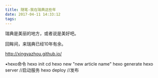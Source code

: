 ```yaml
---
title: 随笔-我在瑞典这些年
date: 2017-04-11 14:33:12
tags:
---
```

瑞典是美丽的地方，或者说是美好吧。

回眸间，来瑞典已经10年有余。

http://xingyazhou.github.io/

•hexo命令 
hexo init <folder>
cd <folder>
hexo new "new article name"
hexo generate
hexo server  //启动服务
hexo deploy  //发布
